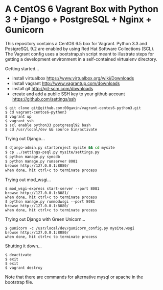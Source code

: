 # A CentOS 6 Vagrant Box with Python 3 + Django + PostgreSQL + Nginx +  Gunicorn

This repository contains a CentOS 6.5 box for Vagrant.  Python 3.3 and PostgreSQL 9.2 are enabled by using Red Hat Software Collections (SCL).  The Vagrant config uses a bootstrap.sh script meant to illustrate steps for getting a development environment in a self-contained virtualenv directory.

Getting started...

* install virtualbox https://www.virtualbox.org/wiki/Downloads
* install vagrant http://www.vagrantup.com/downloads
* install git http://git-scm.com/downloads
* create and add a public SSH key to your github account https://github.com/settings/ssh

```
$ git clone git@github.com:00gavin/vagrant-centos6-python3.git
$ cd vagrant-centos6-python3
$ vagrant up
$ vagrant ssh
$ scl enable python33 postgresql92 bash
$ cd /usr/local/dev && source bin/activate
```

Trying out Django...

``` bash
$ django-admin.py startproject mysite && cd mysite
$ cp ../settings-psql.py mysite/settings.py
$ python manage.py syncdb
$ python manage.py runserver 8081
browse http://127.0.0.1:8080/
when done, hit ctrl+c to terminate process
```

Trying out mod_wsgi...

```
$ mod_wsgi-express start-server --port 8081
browse http://127.0.0.1:8081/
when done, hit ctrl+c to terminate process
$ python manage.py runmodwsgi --port 8081
browse http://127.0.0.1:8080/
when done, hit ctrl+c to terminate process
```

Trying out Django with Green Unicorn...

```
$ gunicorn -c /usr/local/dev/gunicorn_config.py mysite.wsgi
browse http://127.0.0.1:8080/
when done, hit ctrl+c to terminate process
```

Shutting it down...

```
$ deactivate
$ exit
$ exit
$ vagrant destroy
```

Note that there are commands for alternative mysql or apache in the bootstrap file.

